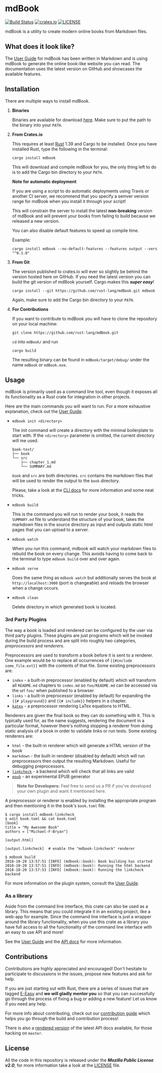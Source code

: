 # mdBook

[![Build Status](https://github.com/rust-lang/mdBook/workflows/CI/badge.svg?event=push)](https://github.com/rust-lang/mdBook/actions?workflow=CI)
[![crates.io](https://img.shields.io/crates/v/mdbook.svg)](https://crates.io/crates/mdbook)
[![LICENSE](https://img.shields.io/github/license/rust-lang/mdBook.svg)](LICENSE)

mdBook is a utility to create modern online books from Markdown files.


## What does it look like?

The [User Guide] for mdBook has been written in Markdown and is using mdBook to
generate the online book-like website you can read. The documentation uses the
latest version on GitHub and showcases the available features.

## Installation

There are multiple ways to install mdBook.

1. **Binaries**

   Binaries are available for download [here][releases]. Make sure to put the
   path to the binary into your `PATH`.

2. **From Crates.io**

   This requires at least [Rust] 1.39 and Cargo to be installed. Once you have installed
   Rust, type the following in the terminal:

   ```
   cargo install mdbook
   ```

   This will download and compile mdBook for you, the only thing left to do is
   to add the Cargo bin directory to your `PATH`.

   **Note for automatic deployment**

   If you are using a script to do automatic deployments using Travis or
   another CI server, we recommend that you specify a semver version range for
   mdBook when you install it through your script!

   This will constrain the server to install the latest **non-breaking**
   version of mdBook and will prevent your books from failing to build because
   we released a new version.

   You can also disable default features to speed up compile time.

   Example:

   ```
   cargo install mdbook --no-default-features --features output --vers "^0.1.0"
   ```

3. **From Git**

   The version published to crates.io will ever so slightly be behind the
   version hosted here on GitHub. If you need the latest version you can build
   the git version of mdBook yourself. Cargo makes this ***super easy***!

   ```
   cargo install --git https://github.com/rust-lang/mdBook.git mdbook
   ```

   Again, make sure to add the Cargo bin directory to your `PATH`.

4. **For Contributions**

   If you want to contribute to mdBook you will have to clone the repository on
   your local machine:

   ```
   git clone https://github.com/rust-lang/mdBook.git
   ```

   `cd` into `mdBook/` and run

   ```
   cargo build
   ```

   The resulting binary can be found in `mdBook/target/debug/` under the name
   `mdBook` or `mdBook.exe`.


## Usage

mdBook is primarily used as a command line tool, even though it exposes
all its functionality as a Rust crate for integration in other projects.

Here are the main commands you will want to run. For a more exhaustive
explanation, check out the [User Guide].

- `mdbook init <directory>`

    The init command will create a directory with the minimal boilerplate to
    start with. If the `<directory>` parameter is omitted, the current 
    directory will me used.

    ```
    book-test/
    ├── book
    └── src
        ├── chapter_1.md
        └── SUMMARY.md
    ```

    `book` and `src` are both directories. `src` contains the markdown files
    that will be used to render the output to the `book` directory.

    Please, take a look at the [CLI docs] for more information and some neat tricks.

- `mdbook build`

    This is the command you will run to render your book, it reads the
    `SUMMARY.md` file to understand the structure of your book, takes the
    markdown files in the source directory as input and outputs static html
    pages that you can upload to a server.

- `mdbook watch`

    When you run this command, mdbook will watch your markdown files to rebuild
    the book on every change. This avoids having to come back to the terminal
    to type `mdbook build` over and over again.

- `mdbook serve`

    Does the same thing as `mdbook watch` but additionally serves the book at
    `http://localhost:3000` (port is changeable) and reloads the browser when a
    change occurs.

- `mdbook clean`

    Delete directory in which generated book is located.

### 3rd Party Plugins

The way a book is loaded and rendered can be configured by the user via third
party plugins. These plugins are just programs which will be invoked during the
build process and are split into roughly two categories, *preprocessors* and
*renderers*.

Preprocessors are used to transform a book before it is sent to a renderer.
One example would be to replace all occurrences of
`{{#include some_file.ext}}` with the contents of that file. Some existing
preprocessors are:

- `index` - a built-in preprocessor (enabled by default) which will transform
  all `README.md` chapters to `index.md` so `foo/README.md` can be accessed via
  the url `foo/` when published to a browser
- `links` - a built-in preprocessor (enabled by default) for expanding the
  `{{# playground}}` and `{{# include}}` helpers in a chapter.
- [`katex`](https://github.com/lzanini/mdbook-katex) - a preprocessor rendering LaTex equations to HTML.

Renderers are given the final book so they can do something with it. This is
typically used for, as the name suggests, rendering the document in a particular
format, however there's nothing stopping a renderer from doing static analysis
of a book in order to validate links or run tests. Some existing renderers are:

- `html` - the built-in renderer which will generate a HTML version of the book
- `markdown` - the built-in renderer (disabled by default) which will run
  preprocessors then output the resulting Markdown. Useful for debugging
  preprocessors.
- [`linkcheck`] - a backend which will check that all links are valid
- [`epub`] - an experimental EPUB generator

> **Note for Developers:** Feel free to send us a PR if you've developed your
> own plugin and want it mentioned here.

A preprocessor or renderer is enabled by installing the appropriate program and
then mentioning it in the book's `book.toml` file.

```console
$ cargo install mdbook-linkcheck
$ edit book.toml && cat book.toml
[book]
title = "My Awesome Book"
authors = ["Michael-F-Bryan"]

[output.html]

[output.linkcheck]  # enable the "mdbook-linkcheck" renderer

$ mdbook build
2018-10-20 13:57:51 [INFO] (mdbook::book): Book building has started
2018-10-20 13:57:51 [INFO] (mdbook::book): Running the html backend
2018-10-20 13:57:53 [INFO] (mdbook::book): Running the linkcheck backend
```

For more information on the plugin system, consult the [User Guide].

### As a library

Aside from the command line interface, this crate can also be used as a
library. This means that you could integrate it in an existing project, like a
web-app for example. Since the command line interface is just a wrapper around
the library functionality, when you use this crate as a library you have full
access to all the functionality of the command line interface with an easy to
use API and more!

See the [User Guide] and the [API docs] for more information.

## Contributions

Contributions are highly appreciated and encouraged! Don't hesitate to
participate to discussions in the issues, propose new features and ask for
help.

If you are just starting out with Rust, there are a series of issues that are
tagged [E-Easy] and **we will gladly mentor you** so that you can successfully
go through the process of fixing a bug or adding a new feature! Let us know if
you need any help.

For more info about contributing, check out our [contribution guide] which helps
you go through the build and contribution process!

There is also a [rendered version][master-docs] of the latest API docs
available, for those hacking on `master`.


## License

All the code in this repository is released under the ***Mozilla Public License v2.0***, for more information take a look at the [LICENSE] file.


[User Guide]: https://rust-lang.github.io/mdBook/
[API docs]: https://docs.rs/mdbook/*/mdbook/
[E-Easy]: https://github.com/rust-lang/mdBook/issues?q=is%3Aopen+is%3Aissue+label%3AE-Easy
[contribution guide]: https://github.com/rust-lang/mdBook/blob/master/CONTRIBUTING.md
[LICENSE]: https://github.com/rust-lang/mdBook/blob/master/LICENSE
[releases]: https://github.com/rust-lang/mdBook/releases
[Rust]: https://www.rust-lang.org/
[CLI docs]: http://rust-lang.github.io/mdBook/cli/init.html
[master-docs]: http://rust-lang.github.io/mdBook/
[`linkcheck`]: https://crates.io/crates/mdbook-linkcheck
[`epub`]: https://crates.io/crates/mdbook-epub
